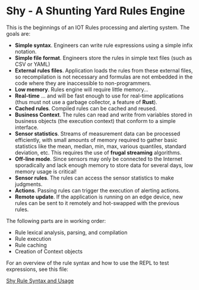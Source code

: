 # Shy - A Shunting Yard Rules Engine

This is the beginnings of an IOT Rules processing and alerting system. The goals are:

  - **Simple syntax**. Engineers can write rule expressions using a simple infix notation.
  - **Simple file format**. Engineers store the rules in simple text files (such as CSV or YAML)
  - **External rules files**. Application loads the rules from these external files, so recompilation is not necessary and formulas are not embedded in the code where they are inaccessible to non-programmers.
  - **Low memory**. Rules engine will require little memory...
  - **Real-time** ... and will be fast enough to use for real-time applications (thus must not use a garbage collector, a feature of **Rust**).
  - **Cached rules**. Compiled rules can be cached and reused.
  - **Business Context**. The rules can read and write from variables stored in business objects (the execution context) that conform to a simple interface.
  - **Sensor statistics**. Streams of measurement data can be processed efficiently, with small amounts of memory required to gather basic statistics like the mean, median, min, max, various quantiles, standard deviation, etc. This requires the use of **frugal streaming** algorithms. 
  - **Off-line mode**. Since sensors may only be connected to the Internet sporadically and lack enough memory to store data for several days, low memory usage is critical!
  - **Sensor rules**. The rules can access the sensor statistics to make judgments.
  - **Actions**. Passing rules can trigger the execution of alerting actions.
  - **Remote update**. If the application is running on an edge device, new rules can be sent to it remotely and hot-swapped with the previous rules.

The following parts are in working order:

  - Rule lexical analysis, parsing, and compilation
  - Rule execution
  - Rule caching
  - Creation of Context objects

For an overview of the rule syntax and how to use the REPL to test expressions, see this file: 

[Shy Rule Syntax and Usage](./src/README.md)